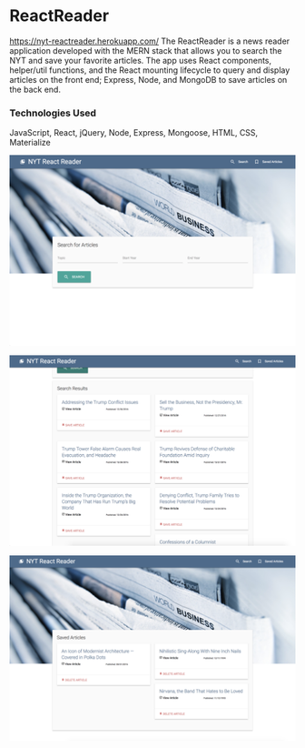 # ReactReader
https://nyt-reactreader.herokuapp.com/
The ReactReader is a news reader application developed with the MERN stack that allows you to search the NYT and save your favorite articles. The app uses React components, helper/util functions, and the React mounting lifecycle to query and display articles on the front end; Express, Node, and MongoDB to save articles on the back end.

### Technologies Used
JavaScript, React, jQuery, Node, Express, Mongoose, HTML, CSS, Materialize

![ReactReader Screen Shot 1](https://github.com/natplusultra/ReactReader/blob/master/client/public/images/ReactReader1.png) 

![ReactReader Screen Shot 2](https://github.com/natplusultra/ReactReader/blob/master/client/public/images/ReactReader2.png) 

![ReactReader Screen Shot 3](https://github.com/natplusultra/ReactReader/blob/master/client/public/images/ReactReader3.png) 
